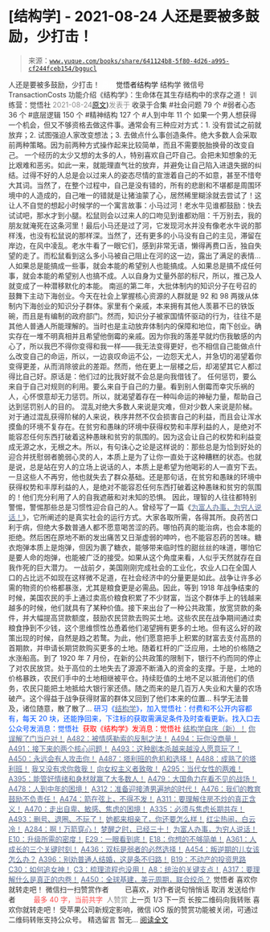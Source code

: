 # [结构学] - 2021-08-24 人还是要被多鼓励，少打击！

> 来源：[`www.yuque.com/books/share/641124b8-5f80-4d26-a995-cf244fceb154/bggucl`](https://www.yuque.com/books/share/641124b8-5f80-4d26-a995-cf244fceb154/bggucl)

<ne-p id="520f42f3293818f927861ebbd5b15da4_p_0" data-lake-id="520f42f3293818f927861ebbd5b15da4_p_0"><ne-text id="u299cfc2c" style="color: rgb(51, 51, 51);">人还是要被多鼓励，少打击！</ne-text></ne-p> <ne-p id="824c049e40018fb35475a83d92ce4461" data-lake-id="824c049e40018fb35475a83d92ce4461"><ne-text id="u8c3459f2" ne-fontsize="12" style="color: rgb(255, 255, 255);">原创</ne-text><ne-text id="u8ece0a15" ne-fontsize="14">觉悟者</ne-text><ne-text id="ufc908bc6" ne-fontsize="14">结构学</ne-text></ne-p> <ne-p id="6776cbb33dbaa4ef2edce973592aa97d" data-lake-id="6776cbb33dbaa4ef2edce973592aa97d"><ne-text id="ub59454a3" ne-fontsize="14" ne-bold="true" style="color: rgb(51, 51, 51);">结构学</ne-text></ne-p> <ne-p id="eca7fa6e510b6b7b50dd26fd9523fa4b" data-lake-id="eca7fa6e510b6b7b50dd26fd9523fa4b"><ne-text id="ufc98c290" ne-fontsize="14" style="color: rgb(51, 51, 51);">微信号</ne-text><ne-text id="ue6fd2259" ne-fontsize="14" style="color: rgb(51, 51, 51);">TransactionCosts</ne-text></ne-p> <ne-p id="66cb7911bbd971d0cd8ca1fca201ed3b" data-lake-id="66cb7911bbd971d0cd8ca1fca201ed3b"><ne-text id="u49ddbed7" ne-fontsize="14" style="color: rgb(51, 51, 51);">功能介绍</ne-text><ne-text id="u060cc1fb" ne-fontsize="14" style="color: rgb(51, 51, 51);">《结构学》：生命体在其生存结构中的求存之道！ 训练营：觉悟社</ne-text></ne-p> <ne-p id="d5ced62d0f50118dd80ff50839d593d6" data-lake-id="d5ced62d0f50118dd80ff50839d593d6"><ne-text id="uf75a1d21" style="color: rgb(140, 140, 140);">2021-08-24</ne-text>[<ne-text id="u021182f0" ne-fontsize="14">原文</ne-text>](https://mp.weixin.qq.com/s?__biz=MzIzMDYwOTM0Mg==&mid=2247486269&idx=1&sn=1434424098bda3a9df4368bda7fb1457&chksm=e8b193ecdfc61afac2843e4d0211ab68ca82d5eb17d902116c73a3d008d10fb589e6e7463767#rd))<ne-text id="u94c2a5ee" ne-fontsize="14" style="color: rgb(140, 140, 140);">发表于</ne-text></ne-p> <ne-p id="1a5fab261fcbe5f88cf796747639ea60" data-lake-id="1a5fab261fcbe5f88cf796747639ea60"><ne-text id="u999edc9b" style="color: rgb(51, 51, 51);">收录于合集</ne-text></ne-p> <ne-p id="3864916908e39f3ea1c14bf24d6beb08" data-lake-id="3864916908e39f3ea1c14bf24d6beb08"><ne-text id="u327981a5" style="color: rgb(51, 51, 51);">#社会问题 79 个</ne-text></ne-p> <ne-p id="55e9d4917941ce9a29382147478dca77" data-lake-id="55e9d4917941ce9a29382147478dca77"><ne-text id="u3c74e72b" style="color: rgb(51, 51, 51);">#弱者心态 36 个</ne-text></ne-p> <ne-p id="a517fa16dfe245e8cae01b2c49f635cb" data-lake-id="a517fa16dfe245e8cae01b2c49f635cb"><ne-text id="ub93b7f36" style="color: rgb(51, 51, 51);">#底层逻辑 150 个</ne-text></ne-p> <ne-p id="452a79cfbad4dd87f9183d1a2234a7db" data-lake-id="452a79cfbad4dd87f9183d1a2234a7db"><ne-text id="u1367b077" style="color: rgb(51, 51, 51);">#精神结构 127 个</ne-text></ne-p> <ne-p id="5a3b4846adee0b4422ceddf7991d963e" data-lake-id="5a3b4846adee0b4422ceddf7991d963e"><ne-text id="uf4118e47" style="color: rgb(51, 51, 51);">#人到中年 11 个</ne-text></ne-p> <ne-p id="1e348dd5f8f9eeed59ec01adca23d144" data-lake-id="1e348dd5f8f9eeed59ec01adca23d144"><ne-text id="u440398c6" style="color: rgb(51, 51, 51);">如果一个男人想获得一个机会，但又不够资格去做这件事。通常会有三种应对方式：1\. 没有尝试之前就放弃；2\. 试图强迫人家改变想法；3\. 去做点什么事创造条件。绝大多数人会采取前两种策略。因为前两种方式操作起来比较简单，而且不需要脱胎换骨的改变自己。</ne-text></ne-p> <ne-p id="63a2069de5308787de5fb53850044e9e" data-lake-id="63a2069de5308787de5fb53850044e9e"><ne-text id="ueecca4ce" style="color: rgb(51, 51, 51);">一个经历的太少又想的太多的人，特别喜欢自己吓自己。会把未知想象的无比艰难和恶劣。如此一来，就能理直气壮的放弃，并避免让自己陷入进退失据的纠结。过得不好的人总是会以过来人的姿态尽情的宣泄着自己的不如意，甚至不惜夸大其词。当然了，在整个过程中，自己是没有错的，所有的悲剧和不堪都是周围环境中的人造成的，自己唯一的错就是让猪油蒙了心，居然稀里糊涂就去尝试了！这让人不自觉的想起小时候学的一个寓言故事：小马过河！老水牛见谁都鼓励：快去试试吧，那水才到小腿。松鼠则会以过来人的口吻见到谁都劝阻：千万别去，我的朋友就淹死在这条河里！最后小马还是过了河，它发现河水并没有像老水牛说的那样浅，也没有松鼠说的那样深。当然了，还有更多的小马没有自己的主见，滞留在岸边，在风中凌乱。老水牛看了一眼它们，感到非常无语，懒得再费口舌，独自失望的走了。而松鼠看到这么多小马被自己阻止在河的这一边，露出了满足的表情…</ne-text></ne-p> <ne-p id="20d09b07d9de372791414f7bb00732b5" data-lake-id="20d09b07d9de372791414f7bb00732b5"><ne-text id="u386342b0" style="color: rgb(51, 51, 51);">人如果总是能搞成一些事，就会本能的希望别人也能搞成。人如果总是搞不成任何事，就会本能的希望别人也搞不成。人以自身为丈量外部的标尺，所以，推己及人就变成了一种潜移默化的本能。</ne-text></ne-p> <ne-p id="4fb4142fffe7a439f7d55de4c40c1609" data-lake-id="4fb4142fffe7a439f7d55de4c40c1609"><ne-text id="u368f5aa8" style="color: rgb(51, 51, 51);">南巡的第二年，大批体制内的知识分子在号召的鼓舞下主动下海创业。今天在社会上掌握核心资源的人群就是 92 和 98 两拨从体制内下海创业的知识分子群体。家里有个亲戚，本来拥有其他人羡慕不已的铁饭碗，而且是有编制的政府部门。然而，知识分子被家国情怀驱动的行为，往往不是其他人普通人所能理解的。当时也是主动放弃体制内的保障和地位，南下创业。确实存在一堆不明真相并且希望他倒霉的亲戚。因为你我的落差早就灼伤我敏感的内心了，所以我巴不得你变得和我一样——我无法变得更好，也不相信自己能做点什么改变自己的命运，所以，一边哀叹命运不公，一边怨天尤人，并急切的渴望着你变得更差，从而消除彼此的差距。然而，他在更上一层楼之后，却渴望其它人都过得比自己好。原话是：他们过的比我好就不会总是向我借钱了。</ne-text></ne-p> <ne-p id="f6b4c33fa092e11a0548bb4463504fbc" data-lake-id="f6b4c33fa092e11a0548bb4463504fbc"><ne-text id="u5833bd22" style="color: rgb(51, 51, 51);">任何惩罚，要么来自于自己对规则的利用。要么来自于自己的力量。看到别人倒霉而幸灾乐祸的人，心怀恨意却无力惩罚。所以，就渴望着存在一种叫命运的神秘力量，帮助自己达到惩罚别人的目的。</ne-text></ne-p> <ne-p id="d7e73f1918ffc98c0d5a85d059cfecd9" data-lake-id="d7e73f1918ffc98c0d5a85d059cfecd9"><ne-text id="u0af8b4a1" style="color: rgb(51, 51, 51);">混乱对绝大多数人来说是灾难，但对少数人来说是阶梯。对于通过混乱获得阶梯的人来说，秩序井然不仅会损害自己的利益，而且会让浑水摸鱼的环境不复存在。</ne-text><ne-text id="uf255f58c" ne-bold="true" style="color: rgb(51, 51, 51);">在贫穷和愚昧的环境中获得权势和丰厚利益的人，是绝对不能容忍任何东西打破着这种愚昧和贫穷的氛围的。</ne-text><ne-text id="u31677a51" style="color: rgb(51, 51, 51);">因为这会让自己的权势和利益变成无源之水，无根之木。所以，有句诛心之论是这样说的：那些总是为恰到好处的迎合并抚慰弱者脆弱心灵的人，本质上是为了让你一直处于这种糟糕的状态。也就是说，总是站在穷人的立场上说话的人，本质上是希望为他喝彩的人一直穷下去。一旦这些人不再穷，他也就失去了群众基础。还是那句话，在贫穷和愚昧的环境中获得权势和丰厚利益的人，是绝对不能容忍任何东西打破着这种愚昧和贫穷的氛围的！他们充分利用了人的自我遮蔽和对未知的恐惧。</ne-text></ne-p> <ne-p id="e86b08ba8dd76896639fb6015ebdb6aa" data-lake-id="e86b08ba8dd76896639fb6015ebdb6aa"><ne-text id="u49f26f61" style="color: rgb(51, 51, 51);">因此，理智的人往往都特别警惕，警惕那些总是习惯性迎合自己的人。曾经写了一篇《</ne-text>[<ne-text id="u123a42df" style="color: rgb(87, 107, 149);">为富人办事，为穷人说话！</ne-text>](http://mp.weixin.qq.com/s?__biz=MzIzMDYwOTM0Mg==&mid=2247484462&idx=1&sn=195ebab17907fba73c69ae7a11bc40ad&chksm=e8b19cffdfc615e9b2f88327d492813afa3656859f4d67a6d831ac1cf684a54b760a8b8edcd6&scene=21#wechat_redirect)<ne-text id="uf6c65c2b" style="color: rgb(51, 51, 51);">》，它所阐述的是真实社会的运行方式。大家各取所需，各得其所。良药苦口利于病，但绝大多数普通人都不愿意喝苦涩的药。哪怕药真的能治病，也会本能的拒绝。然后困在原地不断的发出痛苦又日渐虚弱的呻吟，也不能容忍药的苦味。糖衣炮弹本质上是炮弹，但因为裹了糖衣，能够带来临时性的甜丝丝的味道，哪怕它是要人命的炮弹，也能被广泛的接受。如果从这个角度来看，人似乎天然就存在自我作死的巨大潜力。</ne-text></ne-p> <ne-p id="5e330f1b014564f38f33fd6a6e3df362" data-lake-id="5e330f1b014564f38f33fd6a6e3df362"><ne-text id="uabf1451d" style="color: rgb(51, 51, 51);">一战前夕，美国刚刚完成社会的工业化，农业人口在全国人口的占比远不如现在这样微不足道，在社会经济中的分量更是如此。战争让许多必需的物资的价格都暴涨，尤其是粮食更是必需品。因此，等到 1918 年战争结束的时候，美国农民的手上通过卖高价粮食积累了不少财富，当这个群体手上的钱越来越多的时候，他们就具有了某种价值。接下来出台了一种公共政策，放宽贷款的条件，并大幅提高贷款额度，鼓励农民贷款去购买土地。这些农民在战争期间通过卖粮食挣到不少钱，这个思维惯性怂恿着他们渴望拥有更多的土地。但有这么好的政策出现的时候，自然是趋之若鹜。为此，他们愿意把手上积累的财富去支付高昂的首期款，并申请长期贷款购买更多的土地。随着杠杆的广泛应用，土地的价格随之水涨船高。到了 1920 年 7 月份，在新的公共政策的限制下，银行不约而同的停止了对农民放贷。处于高位的土地失去了源源不断涌入的资金的支撑。于是，土地的价格暴跌，农民们手中的土地相继被平仓。持续贬值的土地不足以抵消他们的债务，农民只能把土地抵给大银行家还债。随之而来的是几百万人失业和大量的农场破产。这个得益于战争获得财富的群体又回到了他们本来的位置…</ne-text></ne-p> <ne-p id="b700cf814cb86b4b086fbb21fce108ee" data-lake-id="b700cf814cb86b4b086fbb21fce108ee"><ne-text id="u31d4176e" style="color: rgb(51, 51, 51);">科学无法普及，诸位随意，散了散了…</ne-text></ne-p> <ne-p id="807b58958b7fec1ec6b70fe1392d3426" data-lake-id="807b58958b7fec1ec6b70fe1392d3426"><ne-text id="ufe8b02fa" ne-bold="true" style="color: rgb(0, 82, 255);">研习《</ne-text>[<ne-text id="u6cee1138" ne-bold="true" style="color: rgb(87, 107, 149);">结构学</ne-text>](https://mp.weixin.qq.com/mp/appmsgalbum?action=getalbum&album_id=1318317199878225920&__biz=MzAxNDk1NjI2Mw==#wechat_redirect)<ne-text id="u187ebbdd" ne-bold="true" style="color: rgb(0, 82, 255);">》，加入觉悟社：付费和不公开内容都有，每天 20 块，还能挣回来，下注标的获取需满足条件及时查看更新。</ne-text><ne-text id="u7b3e469b" style="color: rgb(0, 82, 255);">找入口去公众号发消息：觉悟社 </ne-text></ne-p> <ne-p id="ad2af9a762a261006502515379012d33" data-lake-id="ad2af9a762a261006502515379012d33"><ne-text id="u011dff19" style="color: rgb(255, 0, 0);">获取《结构学》发消息</ne-text><ne-text id="u44fa5f75" ne-bold="true" style="color: rgb(255, 0, 0);">：觉悟社</ne-text></ne-p>  <ne-p id="02e506495eac129a5b653fcf0bc1dccd" data-lake-id="02e506495eac129a5b653fcf0bc1dccd"><ne-card data-card-name="image" data-card-type="inline" id="Am3Pg" data-event-boundary="card" style="color: rgb(51, 51, 51);"><ne-p id="b2862cf1f0289a4229756bdc5fc76eee" data-lake-id="b2862cf1f0289a4229756bdc5fc76eee">[<ne-text id="ub52d218d" ne-bold="true" style="color: rgb(87, 107, 149);">结构学自序（新）！</ne-text>](http://mp.weixin.qq.com/s?__biz=MzIzMDYwOTM0Mg==&mid=2247485283&idx=1&sn=aa2b8554b8e5040f8f959636feaa06a3&chksm=e8b19fb2dfc616a430aa381b8da0815311244e694a69809cd92d0602ac34cfe5f1f419b3745e&scene=21#wechat_redirect)</ne-p> <ne-p id="090294245be9696ae5b9781bb4a6849a" data-lake-id="090294245be9696ae5b9781bb4a6849a">[<ne-text id="uf42a90a8" ne-bold="true" style="color: rgb(87, 107, 149);">你误解了门当户对！</ne-text>](http://mp.weixin.qq.com/s?__biz=MzAxNDk1NjI2Mw==&mid=2247486972&idx=1&sn=374297ef4332b1dc1c96c6e2f10e3212&chksm=9b8a2e74acfda762739dd58bec2cabe8b8d44717705d356953b94089dacb9225f702d4f76b31&scene=21#wechat_redirect)</ne-p> <ne-p id="9819c25b9a78df6fcc67c21b7e73e768" data-lake-id="9819c25b9a78df6fcc67c21b7e73e768">[<ne-text id="u77941a8f" style="color: rgb(87, 107, 149);">A482：被情感勒索的反制之法！</ne-text>](http://mp.weixin.qq.com/s?__biz=MzIzMDYwOTM0Mg==&mid=2247486235&idx=1&sn=6d5629de18d41fb43210c5fb501cfbba&chksm=e8b193cadfc61adcba98b864cdd90e5a2045fdd632b330f8f9ebedd087f8fb6593967f4afe6e&scene=21#wechat_redirect)</ne-p> <ne-p id="d0c1ce0ee59e965a5931f88bfd49fdaa" data-lake-id="d0c1ce0ee59e965a5931f88bfd49fdaa">[<ne-text id="u4c775e3e" style="color: rgb(87, 107, 149);">A494：玩你没商量！</ne-text>](http://mp.weixin.qq.com/s?__biz=MzIzMDYwOTM0Mg==&mid=2247486230&idx=1&sn=5fa67e9065c3feae6264765838772136&chksm=e8b193c7dfc61ad15311f10ab8265d667f31cc2e11e404476afbc0310d6ee71e5f1167faf78f&scene=21#wechat_redirect)</ne-p> <ne-p id="7507552d7fd1f6ff50781f88f788ee40" data-lake-id="7507552d7fd1f6ff50781f88f788ee40">[<ne-text id="ufb3704bb" style="color: rgb(87, 107, 149);">A491：接下来的两个核心问题！</ne-text>](http://mp.weixin.qq.com/s?__biz=MzIzMDYwOTM0Mg==&mid=2247486219&idx=1&sn=8f77517f0244ba31f7eb28e2676e17cd&chksm=e8b193dadfc61acc6d9e6029653aac696f132efc24d3b28f983ba8e4ada269ac887e6165d837&scene=21#wechat_redirect)</ne-p> <ne-p id="900b5ca9403f86e65b295142d103d56f" data-lake-id="900b5ca9403f86e65b295142d103d56f">[<ne-text id="ub052307e" style="color: rgb(87, 107, 149);">A493：这种剧本杀越来越没人愿意玩了！</ne-text>](http://mp.weixin.qq.com/s?__biz=MzIzMDYwOTM0Mg==&mid=2247486226&idx=1&sn=e9f1c1ec04544d7d4a87e7349a740606&chksm=e8b193c3dfc61ad5aeca3f4d981f7e5d1644dade16f68a8f993ba185b4ae7304c6ec54aa1701&scene=21#wechat_redirect)</ne-p> <ne-p id="68807aa42410c1ab75a97587f2bf2550" data-lake-id="68807aa42410c1ab75a97587f2bf2550">[<ne-text id="u9e7c74fd" style="color: rgb(87, 107, 149);">A450：永远会有人攻击你！</ne-text>](http://mp.weixin.qq.com/s?__biz=MzIzMDYwOTM0Mg==&mid=2247486213&idx=1&sn=c2ed1fe5bf92a586682736bb2ab9de30&chksm=e8b193d4dfc61ac267f97447a54d2888a565340f2de202537aa2bfd88333241d79cf30d565aa&scene=21#wechat_redirect)</ne-p> <ne-p id="4f35a1c91a385ea79e58b771b9710c9e" data-lake-id="4f35a1c91a385ea79e58b771b9710c9e">[<ne-text id="u3a2e47ac" style="color: rgb(87, 107, 149);">A487：塔利班的危机和选择！</ne-text>](http://mp.weixin.qq.com/s?__biz=MzIzMDYwOTM0Mg==&mid=2247486195&idx=1&sn=0be9fd3b67f92c3b317c8e100445c9eb&chksm=e8b19222dfc61b34db780869e6cf7215922aae55eb24ddac4725f60e5bc995ab4b35930fbcc3&scene=21#wechat_redirect)</ne-p> <ne-p id="d7e7017241b0118f77e9a695421f25f0" data-lake-id="d7e7017241b0118f77e9a695421f25f0">[<ne-text id="ude94ab6e" style="color: rgb(87, 107, 149);">A488：成熟了的塔利班！</ne-text>](http://mp.weixin.qq.com/s?__biz=MzIzMDYwOTM0Mg==&mid=2247486208&idx=1&sn=8cdaef4c8d81f79cd23e3e3733dbed23&chksm=e8b193d1dfc61ac76d665b65f606888a4ecbd021911a7d912aa11c599a585568bf73da4147a2&scene=21#wechat_redirect)</ne-p> <ne-p id="48f613398e9d3086c3fdbec6a9fd23d6" data-lake-id="48f613398e9d3086c3fdbec6a9fd23d6">[<ne-text id="u9105ea86" style="color: rgb(87, 107, 149);">我又没有求你救我！</ne-text>](http://mp.weixin.qq.com/s?__biz=MzIzMDYwOTM0Mg==&mid=2247486156&idx=1&sn=aea36832dc28017d7400f40aa1a4a3f2&chksm=e8b1921ddfc61b0b5bdda6288bc6fdd8dec77f8f5875cd310568c64f25764d2b379ece954fa4&scene=21#wechat_redirect)</ne-p> <ne-p id="a27dcf581ae4c5a48e3617bc7f74fa80" data-lake-id="a27dcf581ae4c5a48e3617bc7f74fa80">[<ne-text id="ueac7531f" style="color: rgb(87, 107, 149);">向女权主义者致敬！</ne-text>](http://mp.weixin.qq.com/s?__biz=MzIzMDYwOTM0Mg==&mid=2247485914&idx=1&sn=cb260e0cec6b1e24661013278d412581&chksm=e8b1910bdfc6181d9f5f293493e2505dcec25647d0521d5ec62f92be5e32c04d0927583b6eb1&scene=21#wechat_redirect)</ne-p> <ne-p id="9790668ef565a1e4046bf98b114b8f50" data-lake-id="9790668ef565a1e4046bf98b114b8f50">[<ne-text id="uc185fab0" style="color: rgb(87, 107, 149);">A295：当代女性的两难！</ne-text>](http://mp.weixin.qq.com/s?__biz=MzIzMDYwOTM0Mg==&mid=2247484854&idx=1&sn=6851afe306f7b89d23728018ea32b7f2&chksm=e8b19d67dfc61471955b15021ac11c5fff9f1607977e9df1bd2bbfabc2deb3dea5c98e369c55&scene=21#wechat_redirect)</ne-p> <ne-p id="adfff966466c3c4806859612f3798168" data-lake-id="adfff966466c3c4806859612f3798168">[<ne-text id="u09dbf067" style="color: rgb(87, 107, 149);">A395：能管好情绪和身材就赢了大多数人！</ne-text>](http://mp.weixin.qq.com/s?__biz=MzIzMDYwOTM0Mg==&mid=2247485513&idx=1&sn=1d5d250c1e4db7d1b6d3072e559b4426&chksm=e8b19098dfc6198e415af60c0ba7dfa61e698a502a658c26205b2289bbd2e33502a77154c9a8&scene=21#wechat_redirect)</ne-p> <ne-p id="ae3fbf4c508bdd82dba19e1716f75a97" data-lake-id="ae3fbf4c508bdd82dba19e1716f75a97">[<ne-text id="u95036314" style="color: rgb(87, 107, 149);">A479：大国角力在看不见的战场！</ne-text>](http://mp.weixin.qq.com/s?__biz=MzIzMDYwOTM0Mg==&mid=2247486126&idx=1&sn=c2e1c3b6a6d27eac4fb344c08486b6b3&chksm=e8b1927fdfc61b69135f711482f63bcfd7e128d4b0cf86b23d64e556b65ab1bad712b508e1fd&scene=21#wechat_redirect)</ne-p> <ne-p id="e572b056db6303f4203f03a2203bf742" data-lake-id="e572b056db6303f4203f03a2203bf742">[<ne-text id="u262a2d97" style="color: rgb(87, 107, 149);">A478：人到中年的困境！</ne-text>](http://mp.weixin.qq.com/s?__biz=MzIzMDYwOTM0Mg==&mid=2247486121&idx=1&sn=ca5843e70bfa913c8455333f9b0d1614&chksm=e8b19278dfc61b6ecc2f04a644ba0914fc48852ff352e62605ed0c3f388fb276c3bdcafe2fc0&scene=21#wechat_redirect)</ne-p> <ne-p id="94ba17ddc9cb75012b58c504bb84470e" data-lake-id="94ba17ddc9cb75012b58c504bb84470e">[<ne-text id="u40d1e794" ne-bold="true" style="color: rgb(87, 107, 149);">A312：准备迎接渣男遍地的时代！</ne-text>](http://mp.weixin.qq.com/s?__biz=MzAxNDk1NjI2Mw==&mid=2247486258&idx=1&sn=b0520193c2edddabe9eea73a102f0455&chksm=9b8a28baacfda1ac0e54d4268851a8be02c935fd7006b3d527d27be12be8db176322294894dc&scene=21#wechat_redirect)</ne-p> <ne-p id="3b1a9e3f1a611fceb8cfb020c8cc291e" data-lake-id="3b1a9e3f1a611fceb8cfb020c8cc291e">[<ne-text id="u49823ff4" style="color: rgb(87, 107, 149);">A476：我们的教育鼓励不负责任！</ne-text>](http://mp.weixin.qq.com/s?__biz=MzIzMDYwOTM0Mg==&mid=2247486109&idx=1&sn=8ab9669292c8e76608956a81e86edc1b&chksm=e8b1924cdfc61b5affb66f0a3640a32a4dee243ca575730a52b125c246309fe524ebae615010&scene=21#wechat_redirect)</ne-p> <ne-p id="e8de697547c392caafb65b0bfb0c0ae3" data-lake-id="e8de697547c392caafb65b0bfb0c0ae3">[<ne-text id="u6cc6c673" style="color: rgb(87, 107, 149);">A474：箭在弦上，不得不发！</ne-text>](http://mp.weixin.qq.com/s?__biz=MzIzMDYwOTM0Mg==&mid=2247486092&idx=1&sn=d93b0ab35ba2828a708658dbd2e5ad9b&chksm=e8b1925ddfc61b4b12bc1b6a7e7e25a2fe7ff149b1c4f64810b2a5eefa97b8dc1bd1899dcf00&scene=21#wechat_redirect)</ne-p> <ne-p id="987da0f1ce4f1ca570aa45315f1ae251" data-lake-id="987da0f1ce4f1ca570aa45315f1ae251">[<ne-text id="u8ef2c6b9" style="color: rgb(87, 107, 149);">A311：要理解住房不炒的真正含义！</ne-text>](http://mp.weixin.qq.com/s?__biz=MzIzMDYwOTM0Mg==&mid=2247484959&idx=1&sn=090583ec50bfd9febec1de463c2672f6&chksm=e8b19ecedfc617d8629080f6745c8de013cfe875de26eef6767b2d5c10782650223ed15f807b&scene=21#wechat_redirect)</ne-p> <ne-p id="b92969f0d35fbfdf11016b39d60bc19e" data-lake-id="b92969f0d35fbfdf11016b39d60bc19e">[<ne-text id="uee312896" style="color: rgb(87, 107, 149);">A470：走出自卑、敏感、焦虑的困境！</ne-text>](http://mp.weixin.qq.com/s?__biz=MzIzMDYwOTM0Mg==&mid=2247486038&idx=1&sn=8ca06dd9791f0b1812e4207ab9f3da17&chksm=e8b19287dfc61b916da5943853087e236284ac52258cd2e2ab23e17ed8cf86284d2928eb5501&scene=21#wechat_redirect)</ne-p> <ne-p id="e44df0437fa5ef09aa8a0b918079e182" data-lake-id="e44df0437fa5ef09aa8a0b918079e182">[<ne-text id="ud2ea0b2f" style="color: rgb(87, 107, 149);">A335：必须与焦虑长期共存！</ne-text>](http://mp.weixin.qq.com/s?__biz=MzIzMDYwOTM0Mg==&mid=2247486029&idx=1&sn=45b888eb3452a9104ed36243fdbb4aa2&chksm=e8b1929cdfc61b8a7b7854939f2d4c7581c88e5d1ea5a034c0154c6349db158944ffafd55cf7&scene=21#wechat_redirect)</ne-p> <ne-p id="781121cc275501c743440d8b7fe10130" data-lake-id="781121cc275501c743440d8b7fe10130">[<ne-text id="u70ea2520" style="color: rgb(87, 107, 149);">A493：删号、退圈、不玩了！</ne-text>](http://mp.weixin.qq.com/s?__biz=MzAxNDk1NjI2Mw==&mid=2247487101&idx=1&sn=20577c0922665602dcc7e3a446084c80&chksm=9b8a2df5acfda4e36fb466577f85e3c686cd5057e5849b310107482551bd780b693a5b65fe7b&scene=21#wechat_redirect)</ne-p> <ne-p id="2d5c3e150809972089077fcbbf3e319e" data-lake-id="2d5c3e150809972089077fcbbf3e319e">[<ne-text id="u473a11c7" style="color: rgb(87, 107, 149);">她都来相亲了，你还要怎么样！</ne-text>](http://mp.weixin.qq.com/s?__biz=MzAxNDk1NjI2Mw==&mid=2247486952&idx=1&sn=698aec6916d2eca5e758c25c4c634346&chksm=9b8a2e60acfda776b80a4f2f0d5c2fe4921fc821cdf029fa9d2fdc52fd708fc5a0b980d5d3d0&scene=21#wechat_redirect)</ne-p> <ne-p id="d7da9417539a5b915568e8a900828eca" data-lake-id="d7da9417539a5b915568e8a900828eca">[<ne-text id="ud26e6398" style="color: rgb(87, 107, 149);">红尘热闹，白云冷！</ne-text>](http://mp.weixin.qq.com/s?__biz=MzAxNDk1NjI2Mw==&mid=2247486913&idx=1&sn=6b387c24eb6d5e30ed150e13eded77a1&chksm=9b8a2e49acfda75fdfcfe0a7770792cdd85568a9ecb1bd9b67508b29df853aaba08bf27356d5&scene=21#wechat_redirect)</ne-p> <ne-p id="f59692bf32b2736ebb66ba11b9a4fbdd" data-lake-id="f59692bf32b2736ebb66ba11b9a4fbdd">[<ne-text id="ub0506534" ne-bold="true" style="color: rgb(87, 107, 149);">A284：啊！万箭穿心！</ne-text>](http://mp.weixin.qq.com/s?__biz=MzAxNDk1NjI2Mw==&mid=2247486135&idx=1&sn=e950149b9b9147e9199cfc6093605950&chksm=9b8a293facfda029419b911d4b4fa91c73bbaf695b206df2cf15124d843f4bf4b80673baa394&scene=21#wechat_redirect)</ne-p> <ne-p id="894725743b7061325175994aa21cef5d" data-lake-id="894725743b7061325175994aa21cef5d">[<ne-text id="uaed5e940" ne-bold="true" style="color: rgb(87, 107, 149);">梦醒之时，已经三十！</ne-text>](http://mp.weixin.qq.com/s?__biz=MzIzMDYwOTM0Mg==&mid=2247484378&idx=1&sn=e3a058584a13d7a5267315113964280d&chksm=e8b19b0bdfc6121df4af4b77d2d826fd0f4132ccfdee48132ce8cf86eb1ba45b898be83d1dc7&scene=21#wechat_redirect)</ne-p> <ne-p id="739cbeb0e5dae041132127fb2556c6b5" data-lake-id="739cbeb0e5dae041132127fb2556c6b5">[<ne-text id="u2ff2f310" style="color: rgb(87, 107, 149);">为富人办事，为穷人说话！</ne-text>](http://mp.weixin.qq.com/s?__biz=MzIzMDYwOTM0Mg==&mid=2247484462&idx=1&sn=195ebab17907fba73c69ae7a11bc40ad&chksm=e8b19cffdfc615e9b2f88327d492813afa3656859f4d67a6d831ac1cf684a54b760a8b8edcd6&scene=21#wechat_redirect)</ne-p> <ne-p id="ebf5054320bec3db5187d65c20e0c4d0" data-lake-id="ebf5054320bec3db5187d65c20e0c4d0">[<ne-text id="uc16a3371" ne-bold="true" style="color: rgb(87, 107, 149);">E10：升级所需的密度！</ne-text>](http://mp.weixin.qq.com/s?__biz=MzAxNDk1NjI2Mw==&mid=2247485337&idx=1&sn=e93780b3d10de5b467e71f326eb12838&chksm=9b8a2411acfdad07d858079223ba3eda77fe88caa8d769030eb67c15f5511fab584f8d1244ca&scene=21#wechat_redirect)</ne-p> <ne-p id="793dd96c06bfc183efc0402919120f56" data-lake-id="793dd96c06bfc183efc0402919120f56">[<ne-text id="u3d3d6ce0" ne-bold="true" style="color: rgb(87, 107, 149);">E29：一眼看到底！</ne-text>](http://mp.weixin.qq.com/s?__biz=MzIzMDYwOTM0Mg==&mid=2247485301&idx=1&sn=dc6dd50c5d742ea51ce9e394de25351a&chksm=e8b19fa4dfc616b26734c3619c6fa664474fa478d2764c3370dde41d19f6035edc05f9f191e8&scene=21#wechat_redirect)</ne-p> <ne-p id="a116b607410769cce14e5f21a8b65746" data-lake-id="a116b607410769cce14e5f21a8b65746">[<ne-text id="uabe60f5c" ne-bold="true" style="color: rgb(87, 107, 149);">E18：你想的不够简单！</ne-text>](http://mp.weixin.qq.com/s?__biz=MzIzMDYwOTM0Mg==&mid=2247484775&idx=1&sn=2a8e810e281cd7fe5a4db49002b193d2&chksm=e8b19db6dfc614a0e3360f0d54949c40138c27b184c114a44feaa394bd4400073dbbedf6a049&scene=21#wechat_redirect)</ne-p> <ne-p id="980288308c2915131fb68679a8c617a3" data-lake-id="980288308c2915131fb68679a8c617a3">[<ne-text id="u11296da1" ne-bold="true" style="color: rgb(87, 107, 149);">A361：人成长的三个关键时刻！</ne-text>](http://mp.weixin.qq.com/s?__biz=MzAxNDk1NjI2Mw==&mid=2247486472&idx=1&sn=8b46d73659ff81e3d7bd544e1718a94f&chksm=9b8a2f80acfda69601b059cb0180f8841eda098200c32c84ad6430bb8fbe33a9021fa7890344&scene=21#wechat_redirect)</ne-p> <ne-p id="fecfb022c1e190dee74e39c1d159c4f4" data-lake-id="fecfb022c1e190dee74e39c1d159c4f4">[<ne-text id="u95890856" ne-bold="true" style="color: rgb(87, 107, 149);">A436：双标是弱者的必然选择！</ne-text>](http://mp.weixin.qq.com/s?__biz=MzIzMDYwOTM0Mg==&mid=2247485909&idx=1&sn=c64a96a6f11c7ff756ce005441035200&chksm=e8b19104dfc61812546950789d22fe83ba04b34c72337fb6dc6041ec4dfa6c2c9ec3005f80c5&scene=21#wechat_redirect)</ne-p> <ne-p id="7dc9ca86de8334769341b59fa4b986d0" data-lake-id="7dc9ca86de8334769341b59fa4b986d0">[<ne-text id="u24047594" ne-bold="true" style="color: rgb(87, 107, 149);">A454：叛逆期的儿女该怎么办？</ne-text>](http://mp.weixin.qq.com/s?__biz=MzIzMDYwOTM0Mg==&mid=2247485905&idx=1&sn=5bc216c1efbdd63a5427f2e8f14a05aa&chksm=e8b19100dfc61816cac6fa6803bd12ed6e4b5b17b041fe881287977fe3d5777be9be650b1929&scene=21#wechat_redirect)</ne-p> <ne-p id="909d078f27a707aaa97b29597c4249f3" data-lake-id="909d078f27a707aaa97b29597c4249f3">[<ne-text id="ua5e0388f" ne-bold="true" style="color: rgb(87, 107, 149);">A396：别劝普通人结婚，这是条不归路！</ne-text>](http://mp.weixin.qq.com/s?__biz=MzIzMDYwOTM0Mg==&mid=2247485522&idx=1&sn=1ca0fbcf611840709338762d9b0740ad&chksm=e8b19083dfc61995e3d3342df95fafc121489a87589d719130dd832142d3680bd4ee07ad2d44&scene=21#wechat_redirect)</ne-p> <ne-p id="b1801ca7ed385c64c1bcd4ffd2d1a27d" data-lake-id="b1801ca7ed385c64c1bcd4ffd2d1a27d">[<ne-text id="u9c4c4569" ne-bold="true" style="color: rgb(87, 107, 149);">B19：不动产的投资思路</ne-text>](http://mp.weixin.qq.com/s?__biz=MzAxNDk1NjI2Mw==&mid=2247484650&idx=1&sn=36687887ab7cd444fd324c3906b8d54a&chksm=9b8a2762acfdae74b83a146bdd8994b81cb9879b3de5caa870c13c6253ad22b2f5c42b0fe59a&scene=21#wechat_redirect)</ne-p> <ne-p id="e843f535041fbd3d1f5be5066a898f0f" data-lake-id="e843f535041fbd3d1f5be5066a898f0f">[<ne-text id="u67edb849" style="color: rgb(87, 107, 149);">C30：如何追女神！</ne-text>](http://mp.weixin.qq.com/s?__biz=MzAxNDk1NjI2Mw==&mid=2247484588&idx=1&sn=de5c95495cc04bcfe8644c3c2bc025c3&chksm=9b8a2724acfdae3286a142c2de506a7494e2d7aa50c990c0e159cedab07b5287040f286dfac6&scene=21#wechat_redirect)</ne-p> <ne-p id="3f061ad94f84014a533270b328d363f8" data-lake-id="3f061ad94f84014a533270b328d363f8">[<ne-text id="u19c23659" style="color: rgb(87, 107, 149);">C3：梳理流程也没用！</ne-text>](http://mp.weixin.qq.com/s?__biz=MzAxNDk1NjI2Mw==&mid=2247483989&idx=1&sn=ee70dacfd980f041379d91ae947ece44&chksm=9b8a21ddacfda8cb28bf62d6f53531e8a8ebce2de96396e50ec7e7e144fffe502ec6faee3415&scene=21#wechat_redirect)</ne-p> <ne-p id="4e17c8d744de8337f04203e146798ca2" data-lake-id="4e17c8d744de8337f04203e146798ca2">[<ne-text id="ub57cede6" style="color: rgb(87, 107, 149);">A8：统治的关键支点！</ne-text>](http://mp.weixin.qq.com/s?__biz=MzAxNDk1NjI2Mw==&mid=2247483996&idx=1&sn=c9bc4ea308424074eddfdf68020fc602&chksm=9b8a21d4acfda8c2902216f0de9989ce3d22d440efe7c3bdcc29724308c95969cb124ed257f5&scene=21#wechat_redirect)</ne-p> <ne-p id="49436d1a67470ccc650ad830ae37e959" data-lake-id="49436d1a67470ccc650ad830ae37e959">[<ne-text id="u65b7cd43" style="color: rgb(87, 107, 149);">A317：要理解什么是真正的内卷！</ne-text>](http://mp.weixin.qq.com/s?__biz=MzIzMDYwOTM0Mg==&mid=2247485061&idx=1&sn=ca29269a607917fc496e804188be831d&chksm=e8b19e54dfc617420d461820d8dd260c6fc1be85fb3e11bc1ebf0f9227e7be5ebb50f9ff2bdf&scene=21#wechat_redirect)</ne-p> <ne-p id="d4faa9b98a8b138fe9e4894758518616" data-lake-id="d4faa9b98a8b138fe9e4894758518616">[<ne-text id="u31c8f415" style="color: rgb(87, 107, 149);">A450：全球基建，美元周期，联合绞杀？</ne-text>](http://mp.weixin.qq.com/s?__biz=MzIzMDYwOTM0Mg==&mid=2247485852&idx=1&sn=7b9112d33031e09eae8e3591a6813a3f&chksm=e8b1914ddfc6185b5b91dfd07067729c91349366d409edca7395f9bb3f2fceb656e9e4be6a6f&scene=21#wechat_redirect)</ne-p> <ne-p id="56962f6abc9453633ae5136b25960f4e" data-lake-id="56962f6abc9453633ae5136b25960f4e"><ne-text id="u6dc74294" style="color: rgb(51, 51, 51);">觉悟者</ne-text></ne-p> <ne-p id="751a7aed4f0aed3913cb17ec86daafd8" data-lake-id="751a7aed4f0aed3913cb17ec86daafd8"><ne-text id="uc27f76da" style="color: rgb(51, 51, 51);">喜欢你就转走吧！</ne-text></ne-p> <ne-p id="8a667f2f3d567d81190c7c4ca4fde43e" data-lake-id="8a667f2f3d567d81190c7c4ca4fde43e"><ne-text id="u715acea0" ne-bold="true" style="color: rgb(51, 51, 51);">微信扫一扫赞赏作者</ne-text><ne-text id="uf98314eb" ne-bold="true" style="color: rgb(255, 255, 255);">赞赏</ne-text></ne-p> <ne-p id="8dd48d3e2dad280f7c6371fb6c91c9b3" data-lake-id="8dd48d3e2dad280f7c6371fb6c91c9b3"><ne-text id="u36582f82" style="color: rgb(51, 51, 51);">已喜欢，</ne-text><ne-text id="u965939b2">对作者说句悄悄话</ne-text></ne-p> <ne-p id="87b64b1353e882d20cd0dee2d1883a53" data-lake-id="87b64b1353e882d20cd0dee2d1883a53"><ne-text id="ud3d54710" style="color: rgb(51, 51, 51);">取消</ne-text></ne-p> <ne-p id="bf2d6355681bc2804f19cdf4749a5779" data-lake-id="bf2d6355681bc2804f19cdf4749a5779"><ne-text id="u0207f2eb" ne-fontsize="14" ne-bold="true" style="color: rgb(51, 51, 51);">发送给作者</ne-text></ne-p> <ne-p id="1fefc0b4575045fc0407b4cab82ea735" data-lake-id="1fefc0b4575045fc0407b4cab82ea735"><ne-text id="uec24c07a" ne-bold="true" style="color: rgb(255, 255, 255);">发送</ne-text></ne-p> <ne-p id="541c93d0679fba47a253771b85c1291e" data-lake-id="541c93d0679fba47a253771b85c1291e"><ne-text id="uca84fad0" ne-fontsize="13" style="color: rgb(250, 81, 81);">最多 40 字，当前共字</ne-text></ne-p> <ne-p id="45f3d2cbff5932c8e330dbba8e0a3438" data-lake-id="45f3d2cbff5932c8e330dbba8e0a3438"><ne-text id="ua99fa7c9" style="color: rgb(136, 136, 136);"> 人赞赏</ne-text></ne-p> <ne-p id="11c1e7c09c2d20c8af597e4c2437c65c" data-lake-id="11c1e7c09c2d20c8af597e4c2437c65c"><ne-text id="u835ae2d8" style="color: rgb(51, 51, 51);">上一页</ne-text> <ne-text id="ubda184ac">1</ne-text><ne-text id="u81fc7600" style="color: rgb(51, 51, 51);">/3 下一页</ne-text></ne-p> <ne-p id="6071db1983f29721792b022df100f5e9" data-lake-id="6071db1983f29721792b022df100f5e9"><ne-text id="u9b4ec95b" style="color: rgb(51, 51, 51);">长按二维码向我转账</ne-text></ne-p> <ne-p id="1015faf363fcf4131f4312c39069b12a" data-lake-id="1015faf363fcf4131f4312c39069b12a"><ne-text id="ue01ce76d" style="color: rgb(51, 51, 51);">喜欢你就转走吧！</ne-text></ne-p> <ne-p id="12b36aeb45bed44db2b59128a841eed5" data-lake-id="12b36aeb45bed44db2b59128a841eed5"><ne-text id="uf087b2ba" style="color: rgb(51, 51, 51);">受苹果公司新规定影响，微信 iOS 版的赞赏功能被关闭，可通过二维码转账支持公众号。</ne-text></ne-p> <ne-h3 id="cU1RR" data-lake-id="cU1RR"><ne-heading-ext><ne-heading-anchor></ne-heading-anchor><ne-heading-fold></ne-heading-fold></ne-heading-ext><ne-heading-content><ne-text id="u89e03103" ne-fontsize="16" style="color: rgb(51, 51, 51);">精选留言</ne-text></ne-heading-content></ne-h3> <ne-p id="1b48655dc4d64c0e1a86535f4129b630" data-lake-id="1b48655dc4d64c0e1a86535f4129b630"><ne-text id="u1ab3f9f0" style="color: rgb(51, 51, 51);">暂无...</ne-text></ne-p> <ne-p id="67683f153ee2f22e2c51ca2cba37647c" data-lake-id="67683f153ee2f22e2c51ca2cba37647c">[<ne-text id="u001ad069">阅读全文</ne-text>](https://mp.weixin.qq.com/s/nIdk03JhgbTU-TDXQQQ39A#rd)</ne-p></ne-card></ne-p>